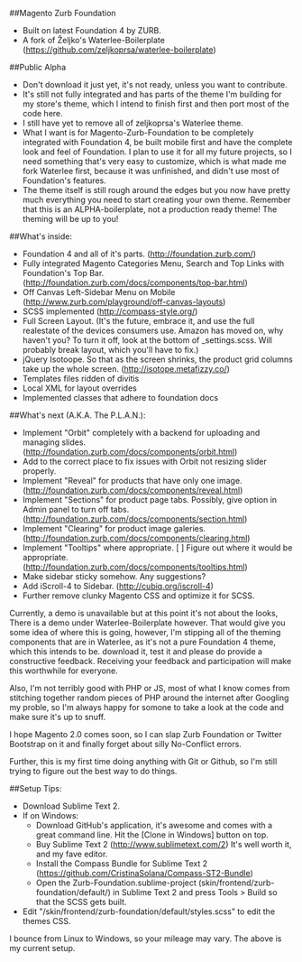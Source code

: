 ##Magento Zurb Foundation
- Built on latest Foundation 4 by ZURB.
- A fork of Željko's Waterlee-Boilerplate (https://github.com/zeljkoprsa/waterlee-boilerplate)

##Public Alpha
- Don't download it just yet, it's not ready, unless you want to contribute.
- It's still not fully integrated and has parts of the theme I'm building for my store's theme, which I intend to finish first and then port most of the code here.
- I still have yet to remove all of zeljkoprsa's Waterlee theme.
- What I want is for Magento-Zurb-Foundation to be completely integrated with Foundation 4, be built mobile first and have the complete look and feel of Foundation. I plan to use it for all my future projects, so I need something that's very easy to customize, which is what made me fork Waterlee first, because it was unfinished, and didn't use most of Foundation's features.
-  The theme itself is still rough around the edges but you now have pretty much everything you need to start creating your own theme.
Remember that this is an ALPHA-boilerplate, not a production ready theme! The theming will be up to you!

##What's inside:
- Foundation 4 and all of it's parts. (http://foundation.zurb.com/)
- Fully integrated Magento Categories Menu, Search and Top Links with Foundation's Top Bar. (http://foundation.zurb.com/docs/components/top-bar.html)
- Off Canvas Left-Sidebar Menu on Mobile (http://www.zurb.com/playground/off-canvas-layouts)
- SCSS implemented (http://compass-style.org/)
- Full Screen Layout. (It's the future, embrace it, and use the full realestate of the devices consumers use. Amazon has moved on, why haven't you? To turn it off, look at the bottom of _settings.scss. Will probably break layout, which you'll have to fix.)
- jQuery Isotoope. So that as the screen shrinks, the product grid columns take up the whole screen. (http://isotope.metafizzy.co/)
- Templates files ridden of divitis
- Local XML for layout overrides
- Implemented classes that adhere to foundation docs

##What's next (A.K.A. The P.L.A.N.):
- Implement "Orbit" completely with a backend for uploading and managing slides. (http://foundation.zurb.com/docs/components/orbit.html)
- Add <meta content='width=device-width; initial-scale=1.0; maximum-scale=1.0; user-scalable=0;' name='viewport' /> to the correct place to fix issues with Orbit not resizing slider properly.
- Implement "Reveal" for products that have only one image. (http://foundation.zurb.com/docs/components/reveal.html)
- Implement "Sections" for product page tabs. Possibly, give option in Admin panel to turn off tabs. (http://foundation.zurb.com/docs/components/section.html)
- Implement "Clearing" for product image galeries. (http://foundation.zurb.com/docs/components/clearing.html)
- Implement "Tooltips" where appropriate. [ ] Figure out where it would be appropriate. (http://foundation.zurb.com/docs/components/tooltips.html)
- Make sidebar sticky somehow. Any suggestions?
- Add iScroll-4 to Sidebar. (http://cubiq.org/iscroll-4)
- Further remove clunky Magento CSS and optimize it for SCSS.

Currently, a demo is unavailable but at this point it's not about the looks, There is a demo under Waterlee-Boilerplate however. That would give you some idea of where this is going, however, I'm stipping all of the theming components that are in Waterlee, as it's not a pure Foundation 4 theme, which this intends to be. download it, test it and please do provide a constructive feedback. Receiving your feedback and participation will make this worthwhile for everyone.

Also, I'm not terribly good with PHP or JS, most of what I know comes from stitching together random pieces of PHP around the internet after Googling my proble, so I'm always happy for somone to take a look at the code and make sure it's up to snuff.

I hope Magento 2.0 comes soon, so I can slap Zurb Foundation or Twitter Bootstrap on it and finally forget about silly No-Conflict errors.

Further, this is my first time doing anything with Git or Github, so I'm still trying to figure out the best way to do things.

##Setup Tips:
- Download Sublime Text 2.
- If on Windows:
	- Download GitHub's application, it's awesome and comes with a great command line. Hit the [Clone in Windows] button on top.
	- Buy Sublime Text 2 (http://www.sublimetext.com/2) It's well worth it, and my fave editor.
	- Install the Compass Bundle for Sublime Text 2 (https://github.com/CristinaSolana/Compass-ST2-Bundle)
	- Open the Zurb-Foundation.sublime-project (skin/frontend/zurb-foundation/default/) in Sublime Text 2 and press Tools > Build so that the SCSS gets built.
- Edit "/skin/frontend/zurb-foundation/default/styles.scss" to edit the themes CSS.

I bounce from Linux to Windows, so your mileage may vary. The above is my current setup.